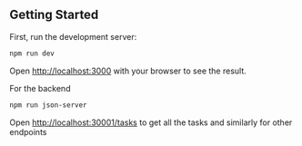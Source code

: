 ## Getting Started

First, run the development server:

```bash
npm run dev
```

Open [http://localhost:3000](http://localhost:3000) with your browser to see the result.

For the backend 

```bash
npm run json-server
```
Open [http://localhost:30001/tasks](http://localhost:3000/tasks) to get all the tasks and similarly for other endpoints
